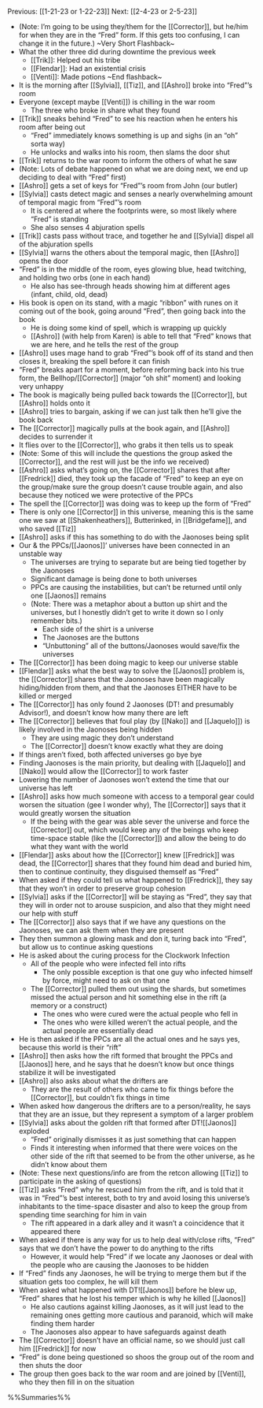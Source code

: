 Previous: [[1-21-23 or 1-22-23]]
Next: [[2-4-23 or 2-5-23]]

- (Note: I’m going to be using they/them for the [[Corrector]], but he/him for when they are in the “Fred” form. If this gets too confusing, I can change it in the future.)
~Very Short Flashback~
- What the other three did during downtime the previous week
	- [[Trik]]: Helped out his tribe
	- [[Flendar]]: Had an existential crisis
	- [[Venti]]: Made potions
~End flashback~
- It is the morning after [[Sylvia]], [[Tiz]], and [[Ashro]] broke into “Fred”’s room
- Everyone (except maybe [[Venti]]) is chilling in the war room
	- The three who broke in share what they found
- [[Trik]] sneaks behind “Fred” to see his reaction when he enters his room after being out
	- “Fred” immediately knows something is up and sighs (in an “oh” sorta way)
	- He unlocks and walks into his room, then slams the door shut
- [[Trik]] returns to the war room to inform the others of what he saw
- (Note: Lots of debate happened on what we are doing next, we end up deciding to deal with “Fred” first)
- [[Ashro]] gets a set of keys for “Fred”’s room from John (our butler) 
- [[Sylvia]] casts detect magic and senses a nearly overwhelming amount of temporal magic from “Fred”’s room
	- It is centered at where the footprints were, so most likely where “Fred” is standing
	- She also senses 4 abjuration spells
- [[Trik]] casts pass without trace, and together he and [[Sylvia]] dispel all of the abjuration spells
- [[Sylvia]] warns the others about the temporal magic, then [[Ashro]] opens the door
- “Fred” is in the middle of the room, eyes glowing blue, head twitching, and holding two orbs (one in each hand)
	- He also has see-through heads showing him at different ages (infant, child, old, dead)
- His book is open on its stand, with a magic “ribbon” with runes on it coming out of the book, going around “Fred”, then going back into the book
	- He is doing some kind of spell, which is wrapping up quickly
	- [[Ashro]] (with help from Karen) is able to tell that “Fred” knows that we are here, and he tells the rest of the group
- [[Ashro]] uses mage hand to grab “Fred”’s book off of its stand and then closes it, breaking the spell before it can finish
- “Fred” breaks apart for a moment, before reforming back into his true form, the Bellhop/[[Corrector]] (major “oh shit” moment) and looking very unhappy
- The book is magically being pulled back towards the [[Corrector]], but [[Ashro]] holds onto it
- [[Ashro]] tries to bargain, asking if we can just talk then he’ll give the book back
- The [[Corrector]] magically pulls at the book again, and [[Ashro]] decides to surrender it
- It flies over to the [[Corrector]], who grabs it then tells us to speak
- (Note: Some of this will include the questions the group asked the [[Corrector]], and the rest will just be the info we received)
- [[Ashro]] asks what’s going on, the [[Corrector]] shares that after [[Fredrick]] died, they took up the facade of “Fred” to keep an eye on the group/make sure the group doesn’t cause trouble again, and also because they noticed we were protective of the PPCs
- The spell the [[Corrector]] was doing was to keep up the form of “Fred”
- There is only one [[Corrector]] in this universe, meaning this is the same one we saw at [[Shakenheathers]], Butterinked, in [[Bridgefame]], and who saved [[Tiz]]
- [[Ashro]] asks if this has something to do with the Jaonoses being split
- Our & the PPCs/[[Jaonos]]’ universes have been connected in an unstable way
	- The universes are trying to separate but are being tied together by the Jaonoses
	- Significant damage is being done to both universes
	- PPCs are causing the instabilities, but can’t be returned until only one [[Jaonos]] remains
	- (Note: There was a metaphor about a button up shirt and the universes, but I honestly didn’t get to write it down so I only remember bits.)
		- Each side of the shirt is a universe
		- The Jaonoses are the buttons
		- “Unbuttoning” all of the buttons/Jaonoses would save/fix the universes
- The [[Corrector]] has been doing magic to keep our universe stable
- [[Flendar]] asks what the best way to solve the [[Jaonos]] problem is, the [[Corrector]] shares that the Jaonoses have been magically hiding/hidden from them, and that the Jaonoses EITHER have to be killed or merged
- The [[Corrector]] has only found 2 Jaonoses (DT! and presumably Advisor!), and doesn’t know how many there are left
- The [[Corrector]] believes that foul play (by [[Nako]] and [[Jaquelo]]) is likely involved in the Jaonoses being hidden
	- They are using magic they don’t understand
	- The [[Corrector]] doesn’t know exactly what they are doing
- If things aren’t fixed, both affected universes go bye bye
- Finding Jaonoses is the main priority, but dealing with [[Jaquelo]] and [[Nako]] would allow the [[Corrector]] to work faster
- Lowering the number of Jaonoses won’t extend the time that our universe has left
- [[Ashro]] asks how much someone with access to a temporal gear could worsen the situation (gee I wonder why), The [[Corrector]] says that it would greatly worsen the situation
	- If the being with the gear was able sever the universe and force the [[Corrector]] out, which would keep any of the beings who keep time-space stable (like the [[Corrector]]) and allow the being to do what they want with the world 
- [[Flendar]] asks about how the [[Corrector]] knew [[Fredrick]] was dead, the [[Corrector]] shares that they found him dead and buried him, then to continue continuity, they disguised themself as “Fred”
- When asked if they could tell us what happened to [[Fredrick]], they say that they won’t in order to preserve group cohesion
- [[Sylvia]] asks if the [[Corrector]] will be staying as “Fred”, they say that they will in order not to arouse suspicion, and also that they might need our help with stuff
- The [[Corrector]] also says that if we have any questions on the Jaonoses, we can ask them when they are present
- They then summon a glowing mask and don it, turing back into “Fred”, but allow us to continue asking questions
- He is asked about the curing process for the Clockwork Infection
	- All of the people who were infected fell into rifts
		- The only possible exception is that one guy who infected himself by force, might need to ask on that one
	- The [[Corrector]] pulled them out using the shards, but sometimes missed the actual person and hit something else in the rift (a memory or a construct)
		- The ones who were cured were the actual people who fell in
		- The ones who were killed weren’t the actual people, and the actual people are essentially dead
- He is then asked if the PPCs are all the actual ones and he says yes, because this world is their “rift”
- [[Ashro]] then asks how the rift formed that brought the PPCs and [[Jaonos]] here, and he says that he doesn’t know but once things stabilize it will be investigated
- [[Ashro]] also asks about what the drifters are
	- They are the result of others who came to fix things before the [[Corrector]], but couldn’t fix things in time
- When asked how dangerous the drifters are to a person/reality, he says that they are an issue, but they represent a symptom of a larger problem
- [[Sylvia]] asks about the golden rift that formed after DT![[Jaonos]] exploded
	- “Fred” originally dismisses it as just something that can happen
	- Finds it interesting when informed that there were voices on the other side of the rift that seemed to be from the other universe, as he didn’t know about them
- (Note: These next questions/info are from the retcon allowing [[Tiz]] to participate in the asking of questions)
- [[Tiz]] asks “Fred” why he rescued him from the rift, and is told that it was in “Fred”’s best interest, both to try and avoid losing this universe’s inhabitants to the time-space disaster and also to keep the group from spending time searching for him in vain
	- The rift appeared in a dark alley and it wasn’t a coincidence that it appeared there
- When asked if there is any way for us to help deal with/close rifts, “Fred” says that we don’t have the power to do anything to the rifts
	- However, it would help “Fred” if we locate any Jaonoses or deal with the people who are causing the Jaonoses to be hidden
- If “Fred” finds any Jaonoses, he will be trying to merge them but if the situation gets too complex, he will kill them
- When asked what happened with DT![[Jaonos]] before he blew up, “Fred” shares that he lost his temper which is why he killed [[Jaonos]]
	- He also cautions against killing Jaonoses, as it will just lead to the remaining ones getting more cautious and paranoid, which will make finding them harder
	- The Jaonoses also appear to have safeguards against death
- The [[Corrector]] doesn’t have an official name, so we should just call him [[Fredrick]] for now
- “Fred” is done being questioned so shoos the group out of the room and then shuts the door
- The group then goes back to the war room and are joined by [[Venti]], who they then fill in on the situation

%%Summaries%%